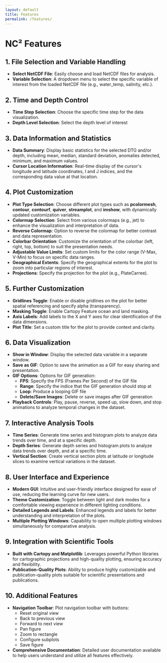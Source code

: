 ```yaml
---
layout: default
title: Features
permalink: /features/
---
```

# NC² Features

## 1. File Selection and Variable Handling
- **Select NetCDF File**: Easily choose and load NetCDF files for analysis.
- **Variable Selection**: A dropdown menu to select the specific variable of interest from the loaded NetCDF file (e.g., water_temp, salinity, etc.).

## 2. Time and Depth Control
- **Time Step Selection**: Choose the specific time step for the data visualization.
- **Depth Level Selection**: Select the depth level of interest

## 3. Data Information and Statistics
- **Data Summary**: Display basic statistics for the selected DTG and/or depth, including mean, median, standard deviation, anomalies detected, minimum, and maximum values.
- **Cursor Location Information**: Real-time display of the cursor's longitude and latitude coordinates, I and J indices, and the corresponding data value at that location.

## 4. Plot Customization
- **Plot Type Selection**: Choose different plot types such as **pcolormesh**, **contour**, **contourf**, **quiver**, **streamplot**, and **imshow**, with dynamically updated customization variables.
- **Colormap Selection**: Select from various colormaps (e.g., jet) to enhance the visualization and interpretation of data.
- **Reverse Colormap**: Option to reverse the colormap for better contrast and data representation.
- **Colorbar Orientation**: Customize the orientation of the colorbar (left, right, top, bottom) to suit the presentation needs.
- **Adjustable Value Limits**: Set custom limits for the color range (V-Max, V-Min) to focus on specific data ranges.
- **Geographical Extents**: Specify the geographical extents for the plot to zoom into particular regions of interest.
- **Projections**: Specify the projection for the plot (e.g., PlateCarree).

## 5. Further Customization
- **Gridlines Toggle**: Enable or disable gridlines on the plot for better spatial referencing and specify alpha (transparency). 
- **Masking Toggle**: Enable Cartopy Feature ocean and land masking.
- **Axis Labels**: Add labels to the X and Y axes for clear identification of the data dimensions.
- **Plot Title**: Set a custom title for the plot to provide context and clarity.

## 6. Data Visualization
- **Show in Window**: Display the selected data variable in a separate window.
- **Save as GIF**: Option to save the animation as a GIF for easy sharing and presentation.
- **GIF Options**: Options for GIF generation:
    - **FPS**: Specify the FPS (Frames Per Second) of the GIF file
    - **Range**: Specify the indice that the GIF generation should stop at
    - **Loop**: Produce a looping GIF file
    - **Delete/Save Images**: Delete or save images after GIF generation
- **Playback Controls**: Play, pause, reverse, speed up, slow down, and stop animations to analyze temporal changes in the dataset.

## 7. Interactive Analysis Tools
- **Time Series**: Generate time series and histogram plots to analyze data trends over time, and at a specific depth.
- **Depth Series**: Generate depth series and histogram plots to analyze data trends over depth, and at a specific time.
- **Vertical Section**: Create vertical section plots at latitude or longitude slices to examine vertical variations in the dataset.

## 8. User Interface and Experience
- **Modern GUI**: Intuitive and user-friendly interface designed for ease of use, reducing the learning curve for new users.
- **Theme Customization**: Toggle between light and dark modes for a comfortable viewing experience in different lighting conditions.
- **Detailed Legends and Labels**: Enhanced legends and labels for better understanding and interpretation of the plots.
- **Multiple Plotting Windows**: Capability to open multiple plotting windows simultaneously for comparative analysis.

## 9. Integration with Scientific Tools
- **Built with Cartopy and Matplotlib**: Leverages powerful Python libraries for cartographic projections and high-quality plotting, ensuring accuracy and flexibility.
- **Publication-Quality Plots**: Ability to produce highly customizable and publication-quality plots suitable for scientific presentations and publications.

## 10. Additional Features
- **Navigation Toolbar**: Plot navigation toolbar with buttons:
    - Reset original view 
    - Back to previous view 
    - Forward to next view 
    - Pan figure 
    - Zoom to rectangle 
    - Configure subplots 
    - Save figure
- **Comprehensive Documentation**: Detailed user documentation available to help users understand and utilize all features effectively.
